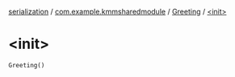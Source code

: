[serialization](../../index.md) / [com.example.kmmsharedmodule](../index.md) / [Greeting](index.md) / [&lt;init&gt;](./-init-.md)

# &lt;init&gt;

`Greeting()`